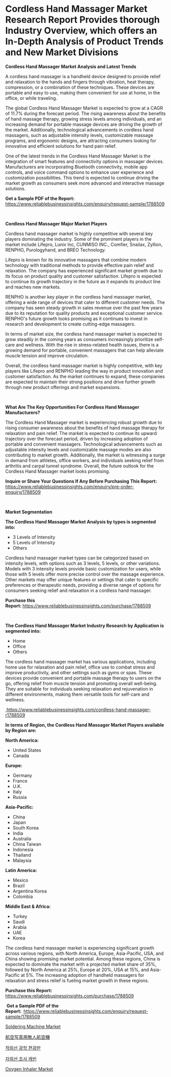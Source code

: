 <p><h1>Cordless Hand Massager Market Research Report Provides thorough Industry Overview, which offers an In-Depth Analysis of Product Trends and New Market Divisions</h1></p><p><strong>Cordless Hand Massager Market Analysis and Latest Trends</strong></p>
<p><p>A cordless hand massager is a handheld device designed to provide relief and relaxation to the hands and fingers through vibration, heat therapy, compression, or a combination of these techniques. These devices are portable and easy to use, making them convenient for use at home, in the office, or while traveling.</p><p>The global Cordless Hand Massager Market is expected to grow at a CAGR of 11.7% during the forecast period. The rising awareness about the benefits of hand massage therapy, growing stress levels among individuals, and an increasing demand for portable massage devices are driving the growth of the market. Additionally, technological advancements in cordless hand massagers, such as adjustable intensity levels, customizable massage programs, and ergonomic designs, are attracting consumers looking for innovative and efficient solutions for hand pain relief.</p><p>One of the latest trends in the Cordless Hand Massager Market is the integration of smart features and connectivity options in massager devices. Manufacturers are incorporating Bluetooth connectivity, mobile app controls, and voice command options to enhance user experience and customization possibilities. This trend is expected to continue driving the market growth as consumers seek more advanced and interactive massage solutions.</p></p>
<p><strong>Get a Sample PDF of the Report:&nbsp;</strong> <a href="https://www.reliablebusinessinsights.com/enquiry/request-sample/1788509">https://www.reliablebusinessinsights.com/enquiry/request-sample/1788509</a></p>
<p>&nbsp;</p>
<p><strong>Cordless Hand Massager Major Market Players</strong></p>
<p><p>Cordless hand massager market is highly competitive with several key players dominating the industry. Some of the prominent players in the market include Lifepro, Lunix Inc, CUNMISO INC., Comfier, Snailax, Zyllion, RENPHO, Purologyhand, and BREO Technology.</p><p>Lifepro is known for its innovative massagers that combine modern technology with traditional methods to provide effective pain relief and relaxation. The company has experienced significant market growth due to its focus on product quality and customer satisfaction. Lifepro is expected to continue its growth trajectory in the future as it expands its product line and reaches new markets.</p><p>RENPHO is another key player in the cordless hand massager market, offering a wide range of devices that cater to different customer needs. The company has seen steady growth in sales revenue over the past few years due to its reputation for quality products and exceptional customer service. RENPHO's future growth looks promising as it continues to invest in research and development to create cutting-edge massagers.</p><p>In terms of market size, the cordless hand massager market is expected to grow steadily in the coming years as consumers increasingly prioritize self-care and wellness. With the rise in stress-related health issues, there is a growing demand for portable, convenient massagers that can help alleviate muscle tension and improve circulation.</p><p>Overall, the cordless hand massager market is highly competitive, with key players like Lifepro and RENPHO leading the way in product innovation and customer satisfaction. As the market continues to expand, these companies are expected to maintain their strong positions and drive further growth through new product offerings and market expansions.</p></p>
<p>&nbsp;</p>
<p><strong>What Are The Key Opportunities For Cordless Hand Massager Manufacturers?</strong></p>
<p><p>The Cordless Hand Massager market is experiencing robust growth due to rising consumer awareness about the benefits of hand massage therapy for relaxation and pain relief. The market is expected to continue its upward trajectory over the forecast period, driven by increasing adoption of portable and convenient massagers. Technological advancements such as adjustable intensity levels and customizable massage modes are also contributing to market growth. Additionally, the market is witnessing a surge in demand from athletes, office workers, and individuals seeking relief from arthritis and carpal tunnel syndrome. Overall, the future outlook for the Cordless Hand Massager market looks promising.</p></p>
<p><strong>Inquire or Share Your Questions If Any Before Purchasing This Report:</strong> <a href="https://www.reliablebusinessinsights.com/enquiry/pre-order-enquiry/1788509">https://www.reliablebusinessinsights.com/enquiry/pre-order-enquiry/1788509</a></p>
<p>&nbsp;</p>
<p><strong>Market Segmentation</strong></p>
<p><strong>The Cordless Hand Massager Market Analysis by types is segmented into:</strong></p>
<p><ul><li>3 Levels of Intensity</li><li>5 Levels of Intensity</li><li>Others</li></ul></p>
<p><p>Cordless hand massager market types can be categorized based on intensity levels, with options such as 3 levels, 5 levels, or other variations. Models with 3 intensity levels provide basic customization for users, while those with 5 levels offer more precise control over the massage experience. Other markets may offer unique features or settings that cater to specific preferences or therapeutic needs, providing a diverse range of options for consumers seeking relief and relaxation in a cordless hand massager.</p></p>
<p><strong>Purchase this Report:&nbsp;</strong><a href="https://www.reliablebusinessinsights.com/purchase/1788509">https://www.reliablebusinessinsights.com/purchase/1788509</a></p>
<p>&nbsp;</p>
<p><strong>The Cordless Hand Massager Market Industry Research by Application is segmented into:</strong></p>
<p><ul><li>Home</li><li>Office</li><li>Others</li></ul></p>
<p><p>The cordless hand massager market has various applications, including home use for relaxation and pain relief, office use to combat stress and improve productivity, and other settings such as gyms or spas. These devices provide convenient and portable massage therapy to users on the go, offering relief from muscle tension and promoting overall well-being. They are suitable for individuals seeking relaxation and rejuvenation in different environments, making them versatile tools for self-care and wellness.</p></p>
<p><a href="https://www.reliablebusinessinsights.com/cordless-hand-massager-r1788509">&nbsp;https://www.reliablebusinessinsights.com/cordless-hand-massager-r1788509</a></p>
<p><strong>In terms of Region, the Cordless Hand Massager Market Players available by Region are:</strong></p>
<p>
    <p> <strong> North America: </strong>
        <ul>
            <li>United States</li>
            <li>Canada</li>
        </ul>
        </p> 
    <p> <strong> Europe: </strong>
        <ul>
            <li>Germany</li>
            <li>France</li>
            <li>U.K.</li>
            <li>Italy</li>
            <li>Russia</li>
        </ul>
        </p> 
    <p> <strong> Asia-Pacific: </strong>
        <ul>
            <li>China</li>
            <li>Japan</li>
            <li>South Korea</li>
            <li>India</li>
            <li>Australia</li>
            <li>China Taiwan</li>
            <li>Indonesia</li>
            <li>Thailand</li>
            <li>Malaysia</li>
        </ul>
        </p> 
    <p> <strong> Latin America: </strong>
        <ul>
            <li>Mexico</li>
            <li>Brazil</li>
            <li>Argentina Korea</li>
            <li>Colombia</li>
        </ul>
        </p> 
    <p> <strong> Middle East & Africa: </strong>
        <ul>
            <li>Turkey</li>
            <li>Saudi</li>
            <li>Arabia</li>
            <li>UAE</li>
            <li>Korea</li>
        </ul>
    </p>
    </p>
<p><p>The cordless hand massager market is experiencing significant growth across various regions, with North America, Europe, Asia-Pacific, USA, and China showing promising market potential. Among these regions, China is expected to dominate the market with a projected market share of 35%, followed by North America at 25%, Europe at 20%, USA at 15%, and Asia-Pacific at 5%. The increasing adoption of handheld massagers for relaxation and stress relief is fueling market growth in these regions.</p></p>
<p><strong>Purchase this Report: </strong><a href="https://www.reliablebusinessinsights.com/purchase/1788509">https://www.reliablebusinessinsights.com/purchase/1788509</a></p>
<p>&nbsp;<strong>Get a Sample PDF of the Report:&nbsp;&nbsp;</strong><a href="https://www.reliablebusinessinsights.com/enquiry/request-sample/1788509">https://www.reliablebusinessinsights.com/enquiry/request-sample/1788509</a></p>
<p><strong></strong></p>
<p><p><a href="https://issuu.com/reportprime-2/docs/soldering-machine-market-size-2030.pptx">Soldering Machine Market</a></p><p><a href="https://github.com/tanyaali3/Market-Research-Report-List-1/blob/main/7582665140607.md">航空写真用無人航空機</a></p><p><a href="https://github.com/nuekbpymrrz5/Market-Research-Report-List-2/blob/main/5699518148485.md">적외선 광학 편광판</a></p><p><a href="https://github.com/BrettWeberrt8767765/Market-Research-Report-List-2/blob/main/5454312148486.md">자외선 조사 캐빈</a></p><p><a href="https://github.com/AlysaLedner2023/Market-Research-Report-List-1/blob/main/oxygen-inhaler-market.md">Oxygen Inhaler Market</a></p></p>